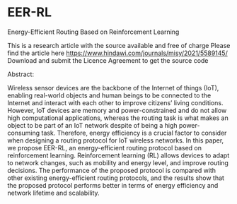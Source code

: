 # EER-RL
Energy-Efficient Routing Based on Reinforcement Learning

This is a research article with the source available and free of charge
Please find the article here https://www.hindawi.com/journals/misy/2021/5589145/
Download and submit the Licence Agreement to get the source code 


Abstract:

Wireless sensor devices are the backbone of the Internet of things (IoT), enabling real-world objects and human beings to be connected to the Internet and interact with each other to improve citizens’ living conditions. However, IoT devices are memory and power-constrained and do not allow high computational applications, whereas the routing task is what makes an object to be part of an IoT network despite of being a high power-consuming task. Therefore, energy efficiency is a crucial factor to consider when designing a routing protocol for IoT wireless networks. In this paper, we propose EER-RL, an energy-efficient routing protocol based on reinforcement learning. Reinforcement learning (RL) allows devices to adapt to network changes, such as mobility and energy level, and improve routing decisions. The performance of the proposed protocol is compared with other existing energy-efficient routing protocols, and the results show that the proposed protocol performs better in terms of energy efficiency and network lifetime and scalability.

